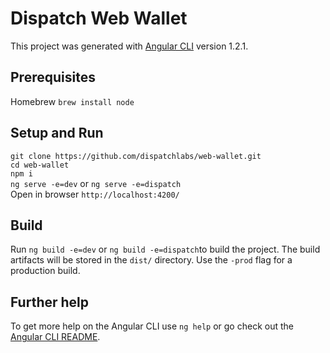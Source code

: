# Dispatch Web Wallet 
This project was generated with [Angular CLI](https://github.com/angular/angular-cli) version 1.2.1.

## Prerequisites
Homebrew `brew install node` 

## Setup and Run
`git clone https://github.com/dispatchlabs/web-wallet.git`<br>
`cd web-wallet`<br>
`npm i`<br>
`ng serve -e=dev` or `ng serve -e=dispatch`<br>
Open in browser `http://localhost:4200/`

## Build
Run `ng build -e=dev` or `ng build -e=dispatch`to build the project. The build artifacts will be stored in the `dist/` directory. Use the `-prod` flag for a production build.

## Further help
To get more help on the Angular CLI use `ng help` or go check out the [Angular CLI README](https://github.com/angular/angular-cli/blob/master/README.md).

